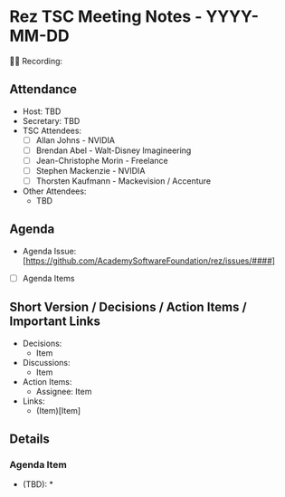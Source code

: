 # Rez TSC Meeting Notes - YYYY-MM-DD

:movie_camera::scroll: Recording: <link to recording>

## Attendance

* Host: TBD
* Secretary: TBD
* TSC Attendees:
  * [ ] Allan Johns - NVIDIA
  * [ ] Brendan Abel - Walt-Disney Imagineering
  * [ ] Jean-Christophe Morin - Freelance
  * [ ] Stephen Mackenzie - NVIDIA
  * [ ] Thorsten Kaufmann - Mackevision / Accenture
* Other Attendees:
  * TBD

## Agenda
* Agenda Issue: [https://github.com/AcademySoftwareFoundation/rez/issues/####]
* [ ] Agenda Items

## Short Version / Decisions / Action Items / Important Links

* Decisions:
  * Item
* Discussions:
  * Item
* Action Items:
  * Assignee: Item
* Links:
  * (Item)[Item]

## Details

### Agenda Item
* (TBD):
  * 
